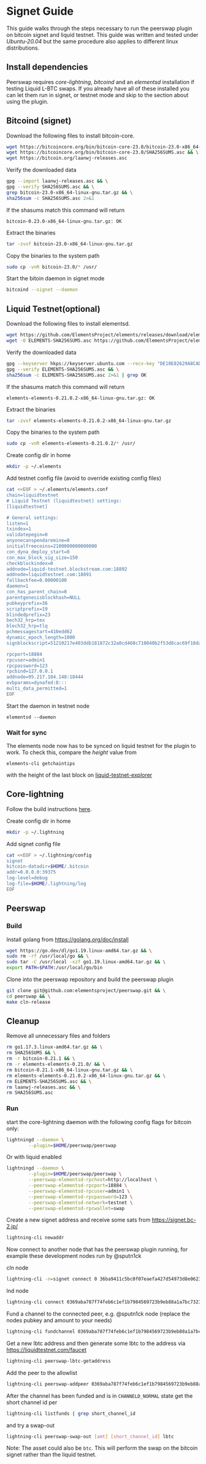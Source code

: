 # Signet Guide

This guide walks through the steps necessary to run the peerswap plugin on bitcoin signet and liquid testnet. This guide was written and tested under _Ubuntu-20.04_ but the same procedure also applies to different linux distributions.

## Install dependencies

Peerswap requires _core-lightning_, _bitcoind_ and an _elementsd_ installation if testing Liquid L-BTC swaps. If you already have all of these installed you can let them run in signet, or testnet mode and skip to the section about using the plugin.

## Bitcoind (signet)

Download the following files to install bitcoin-core.

```bash
wget https://bitcoincore.org/bin/bitcoin-core-23.0/bitcoin-23.0-x86_64-linux-gnu.tar.gz && \
wget https://bitcoincore.org/bin/bitcoin-core-23.0/SHA256SUMS.asc && \
wget https://bitcoin.org/laanwj-releases.asc
```

Verify the downloaded data

```bash
gpg --import laanwj-releases.asc && \
gpg --verify SHA256SUMS.asc && \
grep bitcoin-23.0-x86_64-linux-gnu.tar.gz && \
sha256sum -c SHA256SUMS.asc 2>&1 
```

If the shasums match this command will return

`bitcoin-0.23.0-x86_64-linux-gnu.tar.gz: OK`

Extract the binaries

```bash
tar -zvxf bitcoin-23.0-x86_64-linux-gnu.tar.gz
```

Copy the binaries to the system path

```bash
sudo cp -vnR bitcoin-23.0/* /usr/
```

Start the bitoin daemon in signet mode

```bash
bitcoind --signet --daemon
```

## Liquid Testnet(optional)

Download the following files to install elementsd.

```bash
wget https://github.com/ElementsProject/elements/releases/download/elements-0.21.0.2/elements-elements-0.21.0.2-x86_64-linux-gnu.tar.gz && \
wget -O ELEMENTS-SHA256SUMS.asc https://github.com/ElementsProject/elements/releases/download/elements-0.21.0.2/SHA256SUMS.asc
```

Verify the downloaded data

```bash
gpg --keyserver hkps://keyserver.ubuntu.com --recv-key "DE10E82629A8CAD55B700B972F2A88D7F8D68E87" && \
gpg --verify ELEMENTS-SHA256SUMS.asc && \
sha256sum -c ELEMENTS-SHA256SUMS.asc 2>&1 | grep OK
```

If the shasums match this command will return

`elements-elements-0.21.0.2-x86_64-linux-gnu.tar.gz: OK`

Extract the binaries

```bash
tar -zvxf elements-elements-0.21.0.2-x86_64-linux-gnu.tar.gz
```

Copy the binaries to the system path

```bash
sudo cp -vnR elements-elements-0.21.0.2/* /usr/
```

Create config dir in home

```bash
mkdir -p ~/.elements
```

Add testnet config file (avoid to override existing config files)

```bash
cat <<EOF > ~/.elements/elements.conf
chain=liquidtestnet
# Liquid Testnet (liquidtestnet) settings:
[liquidtestnet]

# General settings:
listen=1
txindex=1
validatepegin=0
anyonecanspendaremine=0
initialfreecoins=2100000000000000
con_dyna_deploy_start=0
con_max_block_sig_size=150
checkblockindex=0 
addnode=liquid-testnet.blockstream.com:18892
addnode=liquidtestnet.com:18891
fallbackfee=0.00000100
daemon=1
con_has_parent_chain=0
parentgenesisblockhash=NULL
pubkeyprefix=36
scriptprefix=19
blindedprefix=23
bech32_hrp=tex
blech32_hrp=tlq
pchmessagestart=410edd62
dynamic_epoch_length=1000
signblockscript=51210217e403ddb181872c32a0cd468c710040b2f53d8cac69f18dad07985ee37e9a7151ae

rpcport=18884
rpcuser=admin1
rpcpassword=123
rpcbind=127.0.0.1
addnode=95.217.184.148:18444
evbparams=dynafed:0:::
multi_data_permitted=1
EOF
```

Start the daemon in testnet node

```shell
elementsd --daemon
```

### Wait for sync

The elements node now has to be synced on liquid testnet for the plugin to work. To check this, compare the _height_ value from

```shell
elements-cli getchaintips
```

with the height of the last block on [liquid-testnet-explorer](https://liquidtestnet.com/explorer)

## Core-lightning

<!-- We need to build cln ourselves to be able to be interoperable with lnd on signet -->

Follow the build instructions [here](https://github.com/ElementsProject/lightning/blob/master/doc/INSTALL.md#to-build-on-ubuntu).

Create config dir in home

```bash
mkdir -p ~/.lightning
```

Add signet config file

```bash
cat <<EOF > ~/.lightning/config
signet
bitcoin-datadir=$HOME/.bitcoin
addr=0.0.0.0:39375
log-level=debug
log-file=$HOME/.lightning/log
EOF
```

## Peerswap

### Build

Install golang from https://golang.org/doc/install
```bash
wget https://go.dev/dl/go1.19.linux-amd64.tar.gz && \
sudo rm -rf /usr/local/go && \
sudo tar -C /usr/local -xzf go1.19.linux-amd64.tar.gz && \
export PATH=$PATH:/usr/local/go/bin
```

Clone into the peerswap repository and build the peerswap plugin

```bash
git clone git@github.com:elementsproject/peerswap.git && \
cd peerswap && \
make cln-release
```

## Cleanup

Remove all unnecessary files and folders
```bash
rm go1.17.3.linux-amd64.tar.gz && \
rm SHA256SUMS && \
rm -r bitcoin-0.21.1 && \
rm -r elements-elements-0.21.0/ && \
rm bitcoin-0.21.1-x86_64-linux-gnu.tar.gz && \
rm elements-elements-0.21.0.2-x86_64-linux-gnu.tar.gz && \
rm ELEMENTS-SHA256SUMS.asc && \
rm laanwj-releases.asc && \
rm SHA256SUMS.asc
```

### Run

start the core-lightning daemon with the following config flags for bitcoin only:

```bash
lightningd --daemon \
        --plugin=$HOME/peerswap/peerswap 
```
Or with liquid enabled
```bash
lightningd --daemon \
        --plugin=$HOME/peerswap/peerswap \
        --peerswap-elementsd-rpchost=http://localhost \
        --peerswap-elementsd-rpcport=18884 \
        --peerswap-elementsd-rpcuser=admin1 \
        --peerswap-elementsd-rpcpassword=123 \
        --peerswap-elementsd-network=testnet \
        --peerswap-elementsd-rpcwallet=swap 
```

Create a new signet address and receive some sats from https://signet.bc-2.jp/

```bash
lightning-cli newaddr
```

Now connect to another node that has the peerswap plugin running, for example these development nodes run by @sputn1ck

cln node
```bash
lightning-cli -n=signet connect 0 36ba9411c5bc0f07eaefa427d54973d8e06239c30caaef40775b3ac5c512cacf1@95.217.184.148:39375
```

lnd node
```bash
lightning-cli connect 0369aba787f74feb6c1ef1b7984569723b9eb88a1a7bc7323e67d796711d61a7d4@49.12.106.176:39735
```

Fund a channel to the connected peer, e.g. @sputn1ck node (replace the nodes pubkey and amount to your needs)

```bash
lightning-cli fundchannel 0369aba787f74feb6c1ef1b7984569723b9eb88a1a7bc7323e67d796711d61a7d4 [amt] 
```

Get a new lbtc address and then generate some lbtc to the address via https://liquidtestnet.com/faucet

```bash
lightning-cli peerswap-lbtc-getaddress
```

Add the peer to the allowlist
```bash
lightning-cli peerswap-addpeer 0369aba787f74feb6c1ef1b7984569723b9eb88a1a7bc7323e67d796711d61a7d4
```

After the channel has been funded and is in `CHANNELD_NORMAL` state get the short channel id per

```bash
lightning-cli listfunds | grep short_channel_id
```

and try a swap-out

```bash
lightning-cli peerswap-swap-out [amt] [short_channel_id] lbtc
```

Note: The asset could also be `btc`. This will perform the swap on the bitcoin signet rather than the liquid testnet.


